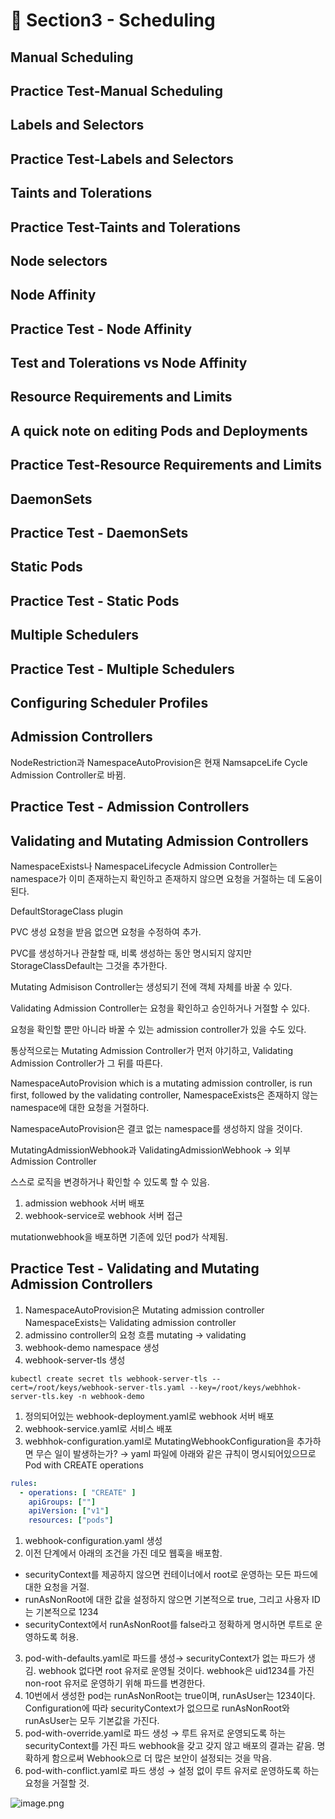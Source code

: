 # 🍨 Section3 - Scheduling

## Manual Scheduling


## Practice Test-Manual Scheduling


## Labels and Selectors


## Practice Test-Labels and Selectors


## Taints and Tolerations


## Practice Test-Taints and Tolerations


## Node selectors


## Node Affinity


## Practice Test - Node Affinity


## Test and Tolerations vs Node Affinity


## Resource Requirements and Limits


## A quick note on editing Pods and Deployments


## Practice Test-Resource Requirements and Limits


## DaemonSets


## Practice Test - DaemonSets


## Static Pods


## Practice Test - Static Pods


## Multiple Schedulers


## Practice Test - Multiple Schedulers


## Configuring Scheduler Profiles


## Admission Controllers


NodeRestriction과 NamespaceAutoProvision은 현재 NamsapceLife Cycle Admission Controller로 바뀜.


## Practice Test - Admission Controllers


## Validating and Mutating Admission Controllers


NamespaceExists나 NamespaceLifecycle Admission Controller는 namespace가 이미 존재하는지 확인하고 존재하지 않으면 요청을 거절하는 데 도움이 된다.


DefaultStorageClass plugin


PVC 생성 요청을 받음 없으면 요청을 수정하여 추가.


PVC를 생성하거나 관찰할 때, 비록 생성하는 동안 명시되지 않지만 StorageClassDefault는 그것을 추가한다.


Mutating Admisison Controller는 생성되기 전에 객체 자체를 바꿀 수 있다.


Validating Admission Controller는 요청을 확인하고 승인하거나 거절할 수 있다.


요청을 확인할 뿐만 아니라 바꿀 수 있는 admission controller가 있을 수도 있다.


통상적으로는 Mutating Admission Controller가 먼저 야기하고, Validating Admission Controller가 그 뒤를 따른다.


NamespaceAutoProvision which is a mutating admission controller, is run first, followed by the validating controller, NamespaceExists은 존재하지 않는 namespace에 대한 요청을 거절하다.


NamespaceAutoProvision은 결코 없는 namespace를 생성하지 않을 것이다.


MutatingAdmissionWebhook과 ValidatingAdmissionWebhook → 외부 Admission Controller


스스로 로직을 변경하거나 확인할 수 있도록 할 수 있음.

1. admission webhook 서버 배포
2. webhook-service로 webhook 서버 접근

mutationwebhook을 배포하면 기존에 있던 pod가 삭제됨.


## Practice Test - Validating and Mutating Admission Controllers

1. NamespaceAutoProvision은 Mutating admission controller
NamespaceExists는 Validating admission controller
2. admissino controller의 요청 흐름
mutating → validating
3. webhook-demo namespace 생성
4. webhook-server-tls 생성

```shell
kubectl create secret tls webhook-server-tls --cert=/root/keys/webhook-server-tls.yaml --key=/root/keys/webhhok-server-tls.key -n webhook-demo
```

1. 정의되어있는 webhook-deployment.yaml로 webhook 서버 배포
2. webhook-service.yaml로 서비스 배포
3. webhhok-configuration.yaml로 MutatingWebhookConfiguration을 추가하면 무슨 일이 발생하는가?
→ yaml 파일에 아래와 같은 규칙이 명시되어있으므로 Pod with CREATE operations

```yaml
rules:
  - operations: [ "CREATE" ]
    apiGroups: [""]
    apiVersion: ["v1"]
    resources: ["pods"]
```

1. webhook-configuration.yaml 생성
2. 이전 단계에서 아래의 조건을 가진 데모 웹훅을 배포함.
- securityContext를 제공하지 않으면 컨테이너에서 root로 운영하는 모든 파드에 대한 요청을 거절.
- runAsNonRoot에 대한 값을 설정하지 않으면 기본적으로 true, 그리고 사용자 ID는 기본적으로 1234
- securityContext에서 runAsNonRoot를 false라고 정확하게 명시하면 루트로 운영하도록 허용.
3. pod-with-defaults.yaml로 파드를 생성→ securityContext가 없는 파드가 생김.
webhook 없다면 root 유저로 운영될 것이다. webhook은 uid1234를 가진 non-root 유저로 운영하기 위해 파드를 변경한다.
4. 10번에서 생성한 pod는 runAsNonRoot는 true이며, runAsUser는 1234이다.
Configuration에 따라 securityContext가 없으므로 runAsNonRoot와 runAsUser는 모두 기본값을 가진다.
5. pod-with-override.yaml로 파드 생성 → 루트 유저로 운영되도록 하는 securityContext를 가진 파드
webhook을 갖고 갖지 않고 배포의 결과는 같음.
명확하게 함으로써 Webhook으로 더 많은 보안이 설정되는 것을 막음.
6. pod-with-conflict.yaml로 파드 생성 → 
설정 없이 루트 유저로 운영하도록 하는 요청을 거절할 것.

![image.png](https://prod-files-secure.s3.us-west-2.amazonaws.com/b2ea2032-00e9-4883-a13b-cb03cf5b2334/501c3b54-0de4-44d6-afe6-eca0c6373e4f/image.png?X-Amz-Algorithm=AWS4-HMAC-SHA256&X-Amz-Content-Sha256=UNSIGNED-PAYLOAD&X-Amz-Credential=ASIAZI2LB466UWW4SZNT%2F20250228%2Fus-west-2%2Fs3%2Faws4_request&X-Amz-Date=20250228T140808Z&X-Amz-Expires=3600&X-Amz-Security-Token=IQoJb3JpZ2luX2VjEFYaCXVzLXdlc3QtMiJIMEYCIQDZpKc3wJy0USBmWrIMIS6I77x6YZrnJhZCP2E3nVmu1gIhAM1J%2B4QMkv1fryTcS%2BUkICX8cZhfK9PX3JpnGjFWVyVLKogECI7%2F%2F%2F%2F%2F%2F%2F%2F%2F%2FwEQABoMNjM3NDIzMTgzODA1Igwp29%2BZlUkVoy2sE%2F0q3APeMjQWSHfdAsujKjJx0NrWWLPv4uUuAahOsHZHbU7%2BvFe%2BZeKP0FNyCxwtj1DihLOSD4otNJV%2F3XG8mAodTnGF44eVSDGw6O5zU8jOtfND8kdH4ZAFy22Yw1FNXUITTOy%2B23Vkj8EnUqCdoBvcPn2m0u%2FkJRTy6BElHH1CkYtO8jx9Us0%2BkEq75qrISLOqJdGp8d1GIvCtThLgFipcER8SmZGvbgbgGJCt1P1hPfQ5l0cZmmJcl4Kf%2FYby%2FxeCLEykXOcRB8JHKYOOephhtMf2QVXDmBXo3%2F9QTSzMaeq7aQ0qAuHlOZI8lqKNocwcoedqkxB4B%2BCx9iTMVoAZycOjJJYySLx6uGMUX%2FJspI9I5xwlggvmwruTv4oDNYsKomYGBvWAOXv%2FPuGJJM2Rh2HAT%2BGhJFX1Vtv93a%2BLkkZvV4t9a4cvRwufT92p9JVdTUQmOIfSnQH6kLxNzDES1RU4un5wzHCvOXKX1%2FxKW1PjYUMQ2kScmOAuwlJzs8GCNXLWKuOXAyp69xn%2BeiKAh0Ir7LMFrmEs47ZSmiPZBN3ZsbD5T3x8Yh6aMC3SpuexD7sXqMCnxI1gTxy5c96w31oJNBtHnqLHfXKlSUSszBAl6H%2B5g%2FgS5Bz988F3cjDZ74a%2BBjqkAd%2BthqI%2BQvxzW1xC1ZySfY3%2BSNIlFjzOUZ7jzCNjKoK8WouXLpKBjz7q%2BPVqhm9mytJOvsEi%2FO2vBE2BuPuRi9x6u6C%2F6j70DuUH0UbryaNePRoqQ0OCD3b0iAauFz5mWlXvy75bzj64meT2ZdIKXr4S9iSeh5Eb9RnH237PJQVXwUtyREO0vta7mM0ViBSGrl1hq0wSUb0zgOAedqAorXdZexA9&X-Amz-Signature=28721575247cebf706f1abf1b78398610d30303bc94c9613be29621b5c77b1dd&X-Amz-SignedHeaders=host&x-id=GetObject)


